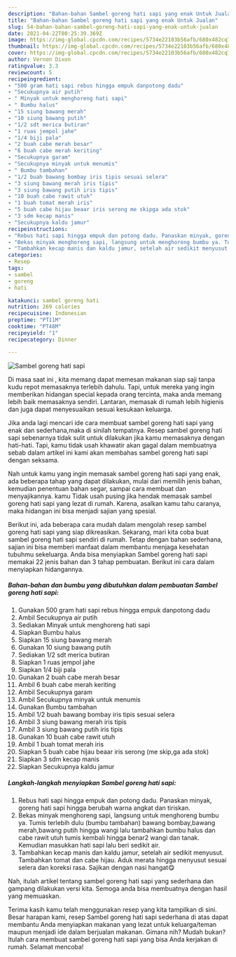 ```yaml
---
description: "Bahan-bahan Sambel goreng hati sapi yang enak Untuk Jualan"
title: "Bahan-bahan Sambel goreng hati sapi yang enak Untuk Jualan"
slug: 54-bahan-bahan-sambel-goreng-hati-sapi-yang-enak-untuk-jualan
date: 2021-04-22T00:25:39.369Z
image: https://img-global.cpcdn.com/recipes/5734e22103b56afb/680x482cq70/sambel-goreng-hati-sapi-foto-resep-utama.jpg
thumbnail: https://img-global.cpcdn.com/recipes/5734e22103b56afb/680x482cq70/sambel-goreng-hati-sapi-foto-resep-utama.jpg
cover: https://img-global.cpcdn.com/recipes/5734e22103b56afb/680x482cq70/sambel-goreng-hati-sapi-foto-resep-utama.jpg
author: Vernon Dixon
ratingvalue: 3.3
reviewcount: 5
recipeingredient:
- "500 gram hati sapi rebus hingga empuk danpotong dadu"
- "Secukupnya air putih"
- " Minyak untuk menghoreng hati sapi"
- " Bumbu halus"
- "15 siung bawang merah"
- "10 siung bawang putih"
- "1/2 sdt merica butiran"
- "1 ruas jempol jahe"
- "1/4 biji pala"
- "2 buah cabe merah besar"
- "6 buah cabe merah keriting"
- "Secukupnya garam"
- "Secukupnya minyak untuk menumis"
- " Bumbu tambahan"
- "1/2 buah bawang bombay iris tipis sesuai selera"
- "3 siung bawang merah iris tipis"
- "3 siung bawang putih iris tipis"
- "10 buah cabe rawit utuh"
- "1 buah tomat merah iris"
- "5 buah cabe hijau beaar iris serong me skipga ada stok"
- "3 sdm kecap manis"
- "Secukupnya kaldu jamur"
recipeinstructions:
- "Rebus hati sapi hingga empuk dan potong dadu. Panaskan minyak, goreng hati sapi hingga berubah warna angkat dan tiriskan."
- "Bekas minyak menghoreng sapi, langsung untuk menghoreng bumbu ya. Tumis terlebih dulu (bumbu tambahan) bawang bombay,bawang merah,bawang putih hingga wangi lalu tambahkan bumbu halus dan cabe rawit utuh tumis kembali hingga benar2 wangi dan tanak. Kemudian masukkan hati sapi lalu beri sedikit air."
- "Tambahkan kecap manis dan kaldu jamur, setelah air sedikit menyusut. Tambahkan tomat dan cabe hijau. Aduk merata hingga menyusut sesuai selera dan koreksi rasa. Sajikan dengan nasi hangat😋"
categories:
- Resep
tags:
- sambel
- goreng
- hati

katakunci: sambel goreng hati 
nutrition: 269 calories
recipecuisine: Indonesian
preptime: "PT11M"
cooktime: "PT48M"
recipeyield: "1"
recipecategory: Dinner

---
```



![Sambel goreng hati sapi](https://img-global.cpcdn.com/recipes/5734e22103b56afb/680x482cq70/sambel-goreng-hati-sapi-foto-resep-utama.jpg)

Di masa  saat ini , kita memang dapat memesan makanan siap saji tanpa kudu repot memasaknya terlebih dahulu. Tapi, untuk mereka yang ingin memberikan hidangan special kepada orang tercinta, maka anda memang lebih baik memasaknya sendiri. Lantaran, memasak di rumah lebih higienis dan juga dapat menyesuaikan sesuai kesukaan keluarga.

Jika anda lagi mencari ide cara membuat sambel goreng hati sapi yang enak dan sederhana,maka di sinilah tempatnya. Resep sambel goreng hati sapi  sebenarnya tidak sulit untuk dilakukan jika kamu memasaknya dengan hati-hati. Tapi, kamu tidak usah khawatir akan gagal dalam membuatnya 
sebab dalam artikel ini kami akan membahas sambel goreng hati sapi dengan seksama.  



Nah untuk kamu yang ingin memasak sambel goreng hati sapi yang enak, ada beberapa tahap yang dapat dilakukan, mulai dari memilih jenis bahan, kemudian penentuan bahan segar, sampai cara membuat dan menyajikannya. kamu Tidak usah pusing jika hendak memasak sambel goreng hati sapi yang lezat di rumah. Karena, asalkan kamu  tahu caranya, maka hidangan ini bisa menjadi sajian yang spesial.

Berikut ini, ada beberapa cara mudah dalam mengolah resep sambel goreng hati sapi yang siap dikreasikan. Sekarang, mari kita coba buat sambel goreng hati sapi sendiri di rumah. Tetap dengan bahan sederhana, sajian ini bisa memberi manfaat dalam membantu menjaga kesehatan tubuhmu sekeluarga. Anda bisa menyiapkan Sambel goreng hati sapi memakai 22 jenis bahan dan 3 tahap pembuatan. Berikut ini cara dalam menyiapkan hidangannya.

<!--inarticleads1-->

##### Bahan-bahan dan bumbu yang dibutuhkan dalam pembuatan Sambel goreng hati sapi:

1. Gunakan 500 gram hati sapi rebus hingga empuk danpotong dadu
1. Ambil Secukupnya air putih
1. Sediakan  Minyak untuk menghoreng hati sapi
1. Siapkan  Bumbu halus
1. Siapkan 15 siung bawang merah
1. Gunakan 10 siung bawang putih
1. Sediakan 1/2 sdt merica butiran
1. Siapkan 1 ruas jempol jahe
1. Siapkan 1/4 biji pala
1. Gunakan 2 buah cabe merah besar
1. Ambil 6 buah cabe merah keriting
1. Ambil Secukupnya garam
1. Ambil Secukupnya minyak untuk menumis
1. Gunakan  Bumbu tambahan
1. Ambil 1/2 buah bawang bombay iris tipis sesuai selera
1. Ambil 3 siung bawang merah iris tipis
1. Ambil 3 siung bawang putih iris tipis
1. Gunakan 10 buah cabe rawit utuh
1. Ambil 1 buah tomat merah iris
1. Siapkan 5 buah cabe hijau beaar iris serong (me skip,ga ada stok)
1. Siapkan 3 sdm kecap manis
1. Siapkan Secukupnya kaldu jamur




<!--inarticleads2-->

##### Langkah-langkah menyiapkan Sambel goreng hati sapi:

1. Rebus hati sapi hingga empuk dan potong dadu. Panaskan minyak, goreng hati sapi hingga berubah warna angkat dan tiriskan.
1. Bekas minyak menghoreng sapi, langsung untuk menghoreng bumbu ya. Tumis terlebih dulu (bumbu tambahan) bawang bombay,bawang merah,bawang putih hingga wangi lalu tambahkan bumbu halus dan cabe rawit utuh tumis kembali hingga benar2 wangi dan tanak. Kemudian masukkan hati sapi lalu beri sedikit air.
1. Tambahkan kecap manis dan kaldu jamur, setelah air sedikit menyusut. Tambahkan tomat dan cabe hijau. Aduk merata hingga menyusut sesuai selera dan koreksi rasa. Sajikan dengan nasi hangat😋




Nah, itulah artikel tentang  sambel goreng hati sapi  yang sederhana dan gampang dilakukan versi kita. Semoga anda bisa membuatnya dengan hasil yang memuaskan. 

Terima kasih kamu telah menggunakan resep yang kita tampilkan di sini. Besar harapan kami, resep  Sambel goreng hati sapi sederhana di atas dapat membantu Anda menyiapkan makanan yang lezat untuk keluarga/teman maupun menjadi ide dalam berjualan makanan. Gimana nih? Mudah bukan? Itulah cara membuat sambel goreng hati sapi yang bisa Anda kerjakan di rumah. Selamat mencoba!


